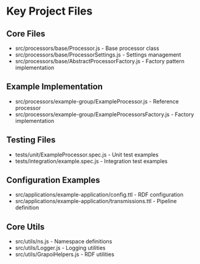 # Key Project Files

## Core Files
- src/processors/base/Processor.js - Base processor class
- src/processors/base/ProcessorSettings.js - Settings management
- src/processors/base/AbstractProcessorFactory.js - Factory pattern implementation

## Example Implementation
- src/processors/example-group/ExampleProcessor.js - Reference processor
- src/processors/example-group/ExampleProcessorsFactory.js - Factory implementation

## Testing Files  
- tests/unit/ExampleProcessor.spec.js - Unit test examples
- tests/integration/example.spec.js - Integration test examples

## Configuration Examples
- src/applications/example-application/config.ttl - RDF configuration
- src/applications/example-application/transmissions.ttl - Pipeline definition

## Core Utils
- src/utils/ns.js - Namespace definitions  
- src/utils/Logger.js - Logging utilities
- src/utils/GrapoiHelpers.js - RDF utilities